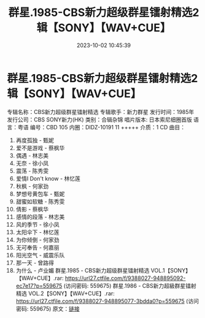 ﻿---
title: 群星.1985-CBS新力超级群星镭射精选2辑【SONY】【WAV+CUE】
date: 2023-10-02 10:45:39
categories: WAV车载音乐、镜像
tags: 华语中文
---
# 群星.1985-CBS新力超级群星镭射精选2辑【SONY】【WAV+CUE】

专辑名称：CBS新力超级群星镭射精选
专辑歌手：新力群星
发行时间：1985年
发行公司：CBS SONY新力(HK)
类别：合辑杂锦
唱片版本: 日本索尼细圈首版
语言：粤语
编号：CBD 105
内圈：DIDZ-10191 11 +++++
介质：1 CD
曲目：
01. 再度孤独 - 甄妮
02. 爱不是游戏 - 蔡枫华
03. 偶遇 - 林志美
04. 无奈 - 徐小凤
05. 震荡 - 陈秀雯
06. 爱情I Don't know - 林忆莲
07. 秋枫 - 何家劲
08. 梦想号黄包车 - 甄妮
09. 甜蜜如软糖 - 陈秀雯
10. 倩影 - 蔡枫华
11. 感情的段落 - 林志美
12. 风的季节 - 徐小凤
13. 太阳伞下 - 林忆莲
14. 为你倾倒 - 何家劲
15. 无可奉告 - 何嘉丽
16. 阳光空气 - 威震乐队
17. 那一天 - 曾路得
18. 为什么 - 卢业媚
群星.1985 - CBS新力超级群星镭射精选 VOL.1【SONY】【WAV+CUE】.rar: https://url27.ctfile.com/f/9388027-948895092-ec7e17?p=559675
(访问密码: 559675)
群星.1986 - CBS新力超級群星镭射精选 VOL.2【SONY】【WAV+CUE】.rar: https://url27.ctfile.com/f/9388027-948895077-3bdda0?p=559675
(访问密码: 559675)
原文：[链接](https://blog.sina.com.cn/s/blog_1647c7e76010313l0.html)